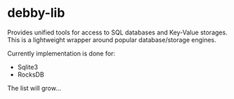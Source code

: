 # debby-lib

Provides unified tools for access to SQL databases and Key-Value storages.
This is a lightweight wrapper around popular database/storage engines.

Currently implementation is done for:

* Sqlite3
* RocksDB

The list will grow...
